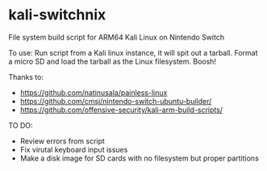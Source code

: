 # kali-switchnix
File system build script for ARM64 Kali Linux on Nintendo Switch

To use: Run script from a Kali linux instance, it will spit out a tarball. Format a micro SD and load the tarball as the Linux filesystem. Boosh!



Thanks to:

- https://github.com/natinusala/painless-linux
- https://github.com/cmsj/nintendo-switch-ubuntu-builder/
- https://github.com/offensive-security/kali-arm-build-scripts/

TO DO:

- Review errors from script
- Fix virutal keyboard input issues
- Make a disk image for SD cards with no filesystem but proper partitions
